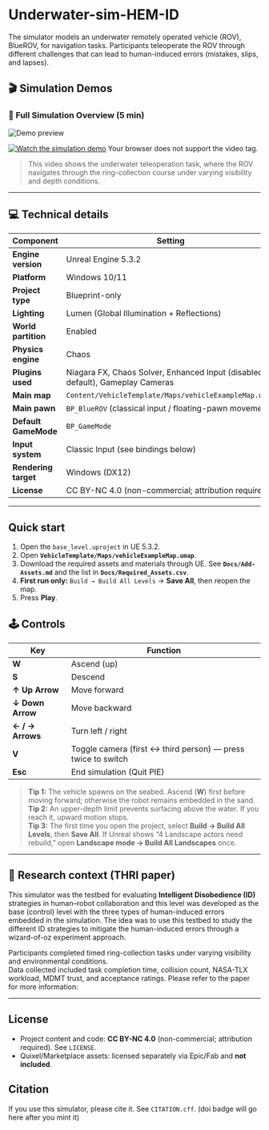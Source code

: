 # Underwater-sim-HEM-ID
The simulator models an underwater remotely operated vehicle (ROV), BlueROV, for navigation tasks.   Participants teleoperate the ROV through different challenges that can lead to human-induced errors (mistakes, slips, and lapses).

## 🎬 Simulation Demos

### 🐠 Full Simulation Overview (5 min)

![Demo preview](Docs/first_person_third_person_view_change.gif)

[![Watch the simulation demo](https://img.shields.io/badge/▶️%20Click%20to%20Play-Full%20Simulation-blue)](Docs/full_gameplay_base_level.mp4)
Your browser does not support the video tag.
</video>

> This video shows the underwater teleoperation task, where the ROV navigates through the ring-collection course under varying visibility and depth conditions.

---

## 💻 Technical details

| Component | Setting |
|------------|----------|
| **Engine version** | Unreal Engine 5.3.2 |
| **Platform** | Windows 10/11 |
| **Project type** | Blueprint-only |
| **Lighting** | Lumen (Global Illumination + Reflections) |
| **World partition** | Enabled |
| **Physics engine** | Chaos |
| **Plugins used** | Niagara FX, Chaos Solver, Enhanced Input (disabled by default), Gameplay Cameras |
| **Main map** | `Content/VehicleTemplate/Maps/vehicleExampleMap.umap` |
| **Main pawn** | `BP_BlueROV` (classical input / floating-pawn movement) |
| **Default GameMode** | `BP_GameMode` |
| **Input system** | Classic Input (see bindings below) |
| **Rendering target** | Windows (DX12) |
| **License** | CC BY-NC 4.0 (non-commercial; attribution required) |

---

## Quick start
1. Open the `base_level.uproject` in UE 5.3.2.
2. Open **`VehicleTemplate/Maps/vehicleExampleMap.umap`**.
3. Download the required assets and materials through UE. See **`Docs/Add-Assets.md`** and the list in **`Docs/Required_Assets.csv`**.
4. **First run only:** `Build → Build All Levels` → **Save All**, then reopen the map.
5. Press **Play**.


## 🕹️ Controls

| Key | Function |
|-----|-----------|
| **W** | Ascend (up) |
| **S** | Descend |
| **↑ Up Arrow** | Move forward |
| **↓ Down Arrow** | Move backward |
| **← / → Arrows** | Turn left / right |
| **V** | Toggle camera (first ↔ third person) — press twice to switch |
| **Esc** | End simulation (Quit PIE) |

> **Tip 1:** The vehicle spawns on the seabed. Ascend (**W**) first before moving forward; otherwise the robot remains embedded in the sand.  
> **Tip 2:** An upper-depth limit prevents surfacing above the water. If you reach it, upward motion stops.  
> **Tip 3:** The first time you open the project, select **Build → Build All Levels**, then **Save All**. If Unreal shows “4 Landscape actors need rebuild,” open **Landscape mode → Build All Landscapes** once.

---

## 🧠 Research context (THRI paper)

This simulator was the testbed for evaluating **Intelligent Disobedience (ID)** strategies in human–robot collaboration and this level was developed as the base (control) level with the three types of human-induced errors embedded in the simulation. The idea was to use this testbed to study the different ID strategies to mitigate the human-induced errors through a wizard-of-oz experiment approach.

Participants completed timed ring-collection tasks under varying visibility and environmental conditions.  
Data collected included task completion time, collision count, NASA-TLX workload, MDMT trust, and acceptance ratings. Please refer to the paper for more information: 

---



## License
- Project content and code: **CC BY-NC 4.0** (non-commercial; attribution required). See `LICENSE`.
- Quixel/Marketplace assets: licensed separately via Epic/Fab and **not included**.

## Citation
If you use this simulator, please cite it. See `CITATION.cff`.
(doi badge will go here after you mint it)
